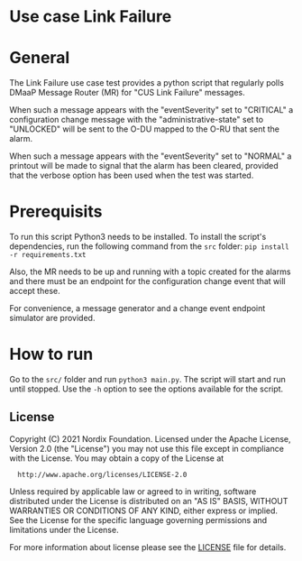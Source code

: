 # Use case Link Failure
# General

The Link Failure use case test provides a python script that regularly polls DMaaP Message Router (MR) for "CUS Link Failure"
messages.

When such a message appears with the "eventSeverity" set to "CRITICAL" a configuration change message with the
"administrative-state" set to "UNLOCKED" will be sent to the O-DU mapped to the O-RU that sent the alarm.

When such a message appears with the "eventSeverity" set to "NORMAL" a printout will be made to signal that the
alarm has been cleared, provided that the verbose option has been used when the test was started.

# Prerequisits
To run this script Python3 needs to be installed. To install the script's dependencies, run the following command from
the `src` folder: `pip install -r requirements.txt`

Also, the MR needs to be up and running with a topic created for the alarms and there must be an endpoint for the
configuration change event that will accept these.

For convenience, a message generator and a change event endpoint simulator are provided.

# How to run
Go to the `src/` folder and run `python3 main.py`. The script will start and run until stopped. Use the `-h` option to
see the options available for the script.


## License

Copyright (C) 2021 Nordix Foundation.
Licensed under the Apache License, Version 2.0 (the "License")
you may not use this file except in compliance with the License.
You may obtain a copy of the License at

      http://www.apache.org/licenses/LICENSE-2.0

Unless required by applicable law or agreed to in writing, software
distributed under the License is distributed on an "AS IS" BASIS,
WITHOUT WARRANTIES OR CONDITIONS OF ANY KIND, either express or implied.
See the License for the specific language governing permissions and
limitations under the License.

For more information about license please see the [LICENSE](LICENSE.txt) file for details.
